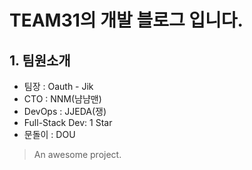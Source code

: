 # TEAM31의 개발 블로그 입니다.

## 1. 팀원소개
* 팀장 : Oauth - Jik
* CTO : NNM(냠냠맨)
* DevOps : JJEDA(쟁)
* Full-Stack Dev: 1 Star
* 문돌이 : DOU

> An awesome project.
